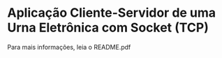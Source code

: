 # Aplicação Cliente-Servidor de uma Urna Eletrônica com Socket (TCP)

Para mais informações, leia o README.pdf
